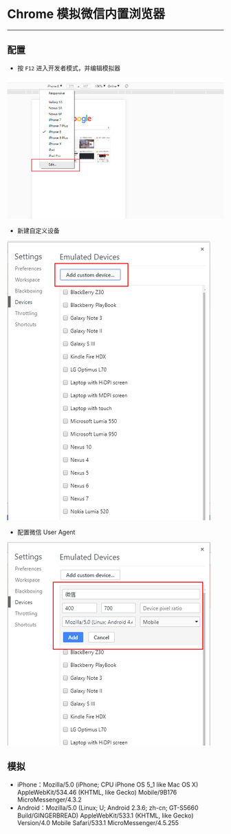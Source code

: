 # Chrome 模拟微信内置浏览器

---

## 配置

* 按 `F12` 进入开发者模式，并编辑模拟器

![](/assets/Lusifer1515734300.png)

* 新建自定义设备

![](/assets/Lusifer1515734457.png)

* 配置微信 User Agent

![](/assets/Lusifer1515734590.png)

## 模拟

* iPhone：Mozilla/5.0 (iPhone; CPU iPhone OS 5_1 like Mac OS X) AppleWebKit/534.46 (KHTML, like Gecko) Mobile/9B176 MicroMessenger/4.3.2
* Android：Mozilla/5.0 (Linux; U; Android 2.3.6; zh-cn; GT-S5660 Build/GINGERBREAD) AppleWebKit/533.1 (KHTML, like Gecko) Version/4.0 Mobile Safari/533.1 MicroMessenger/4.5.255